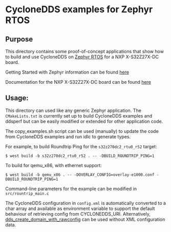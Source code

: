 # CycloneDDS examples for Zephyr RTOS

## Purpose
This directory contains some proof-of-concept applications that show how to build and use CycloneDDS on [Zephyr RTOS](https://www.zephyrproject.org) for a NXP X-S32Z27X-DC board.


Getting Started with Zephyr information can be found [here](https://docs.zephyrproject.org/3.3.0/develop/getting_started/index.html)


Documentation for the NXP X-S32Z27X-DC board can be found [here](https://docs.zephyrproject.org/3.3.0/boards/arm/s32z270dc2_r52/doc/index.html)

## Usage:
This directory can used like any generic Zephyr application.
The `CMakeLists.txt` is currently set up to build CycloneDDS examples and ddsperf but can be easily modified or extended for other application code.

The copy_examples.sh script can be used (manually) to update the code from CycloneDDS examples and run idlc to generate types.

For example, to build Roundtrip Ping for the `s32z270dc2_rtu0_r52` target:
```
$ west build -b s32z270dc2_rtu0_r52 . -- -DBUILD_ROUNDTRIP_PING=1
```
To build for qemu_x86, with ethernet support:
```
$ west build -b qemu_x86 . -- -DOVERLAY_CONFIG=overlay-e1000.conf -DBUILD_ROUNDTRIP_PING=1
```
Command-line parameters for the example can be modified in `src/rountrip_main.c`


The CycloneDDS configuration in `config.xml` is automatically converted to a char array and available as environment variable to support the default behaviour of retrieving config from CYCLONEDDS_URI.
Alternatively, [dds_create_domain_with_rawconfig](https://cyclonedds.io/docs/cyclonedds/latest/api/domain.html?#c.dds_create_domain_with_rawconfig) can be used without XML configuration data.
